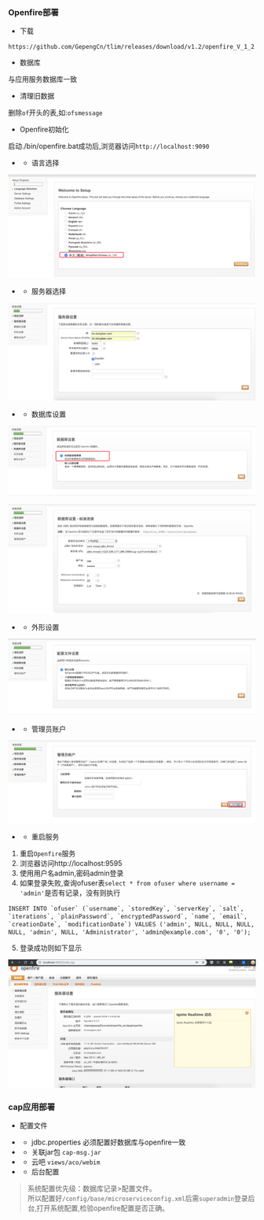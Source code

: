 ### Openfire部署

- 下载
```
https://github.com/GepengCn/tlim/releases/download/v1.2/openfire_V_1_2.zip
```
- 数据库

与应用服务数据库一致
- 清理旧数据

删除`of`开头的表,如:`ofsmessage`

- Openfire初始化

启动./bin/openfire.bat成功后,浏览器访问`http://localhost:9090`

- - 语言选择

![Alt text][openfire_step_01]
- - 服务器选择

![Alt text][openfire_step_02]
- - 数据库设置

![Alt text][openfire_step_03]

![Alt text][openfire_step_04]

- - 外形设置

![Alt text][openfire_step_05]
- - 管理员账户

![Alt text][openfire_step_06]
- - 重启服务

1. 重启`Openfire`服务<br>
2. 浏览器访问http://localhost:9595
3. 使用用户名admin,密码admin登录
4. 如果登录失败,查询ofuser表`select * from ofuser where username = 'admin'`是否有记录，没有则执行
```
INSERT INTO `ofuser` (`username`, `storedKey`, `serverKey`, `salt`, `iterations`, `plainPassword`, `encryptedPassword`, `name`, `email`, `creationDate`, `modificationDate`) VALUES ('admin', NULL, NULL, NULL, NULL, 'admin', NULL, 'Administrator', 'admin@example.com', '0', '0');
```
5. 登录成功则如下显示

![Alt text][openfire_step_07]

### cap应用部署

- 配置文件

- - jdbc.properties
必须配置好数据库与openfire一致
- - 关联jar包
`cap-msg.jar`
- - 云吧
`views/aco/webim`
- - 后台配置
> 系统配置优先级：数据库记录>配置文件。<br>
> 所以配置好`/config/base/microserviceconfig.xml`后需`superadmin`登录后台,打开系统配置,检验openfire配置是否正确。<br>




[openfire_step_01]:https://github.com/GepengCn/tlim/blob/master/images/openfire_step_01.png?raw=true
[openfire_step_02]:https://github.com/GepengCn/tlim/blob/master/images/openfire_step_02.png?raw=true
[openfire_step_03]:https://github.com/GepengCn/tlim/blob/master/images/openfire_step_03.png?raw=true
[openfire_step_04]:https://github.com/GepengCn/tlim/blob/master/images/openfire_step_04.png?raw=true
[openfire_step_05]:https://github.com/GepengCn/tlim/blob/master/images/openfire_step_05.png?raw=true
[openfire_step_06]:https://github.com/GepengCn/tlim/blob/master/images/openfire_step_06.png?raw=true
[openfire_step_07]:https://github.com/GepengCn/tlim/blob/master/images/openfire_step_07.png?raw=true
